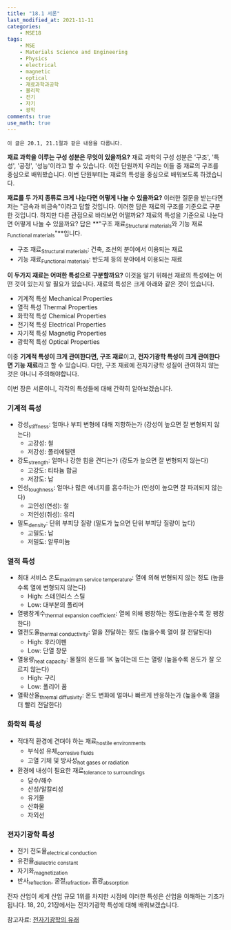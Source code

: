 ```yaml
---
title: "18.1 서론"
last_modified_at: 2021-11-11
categories:
    - MSE18
tags:
    - MSE
    - Materials Science and Engineering
    - Physics
    - electrical
    - magnetic
    - optical
    - 재료과학과공학
    - 물리학
    - 전기
    - 자기
    - 광학
comments: true
use_math: true
---
```


```
이 글은 20.1, 21.1절과 같은 내용을 다룹니다.
```

**재료 과학을 이루는 구성 성분은 무엇이 있을까요?** 재료 과학의 구성 성분은 '구조', '특성', '공정', '성능'이라고 할 수 있습니다. 
이전 단원까지 우리는 이들 중 재료의 구조를 중심으로 배워봤습니다. 이번 단원부터는 재료의 특성을 중심으로 배워보도록 하겠습니다.

**재료를 두 가지 종류로 크게 나눈다면 어떻게 나눌 수 있을까요?** 이러한 질문을 받는다면 저는 "금속과 비금속"이라고 답할 것입니다. 이러한 답은 재료의 구조를 기준으로 구분한 것입니다. 하지만 다른 관점으로 바라보면 어떨까요? 재료의 특성을 기준으로 나눈다면 어떻게 나눌 수 있을까요? 답은 **"구조 재료<sub>Structural materials</sub>와 기능 재료<sub>Functional materials</sub>"**입니다.

 - 구조 재료<sub>Structural materials</sub>: 건축, 조선의 분야에서 이용되는 재료
 - 기능 재료<sub>Functional materials</sub>: 반도체 등의 분야에서 이용되는 재료

**이 두가지 재료는 어떠한 특성으로 구분할까요?** 이것을 알기 위해선 재료의 특성에는 어떤 것이 있는지 알 필요가 있습니다. 재료의 특성은 크게 아래와 같은 것이 있습니다.

- 기계적 특성 Mechanical Properties
- 열적 특성 Thermal Properties
- 화학적 특성 Chemical Properties
- 전기적 특성 Electrical Properties
- 자기적 특성 Magnetig Properties
- 광학적 특성 Optical Properties

이중 **기계적 특성이 크게 관여한다면, 구조 재료**이고, **전자기광학 특성이 크게 관여한다면 기능 재료**라고 할 수 있습니다. 다만, 구조 재료에 전자기광학 성질이 관여하지 않는것은 아니니 주의해야합니다.

이번 장은 서론이니, 각각의 특성들에 대해 간략히 알아보겠습니다.

<h3>기계적 특성</h3>

- 강성<sub>stiffness</sub>: 얼마나 부피 변형에 대해 저항하는가 (강성이 높으면 잘 변형되지 않는다)
    - 고강성: 철
    - 저강성: 폴리에틸렌
- 강도<sub>strength</sub>: 얼마나 강한 힘을 견디는가 (강도가 높으면 잘 변형되지 않는다)
    - 고강도: 티타늄 합금
    - 저강도: 납
- 인성<sub>toughness</sub>: 얼마나 많은 에너지를 흡수하는가 (인성이 높으면 잘 파괴되지 않는다)
    - 고인성(연성): 철
    - 저인성(취성): 유리
- 밀도<sub>density</sub>: 단위 부피당 질량 (밀도가 높으면 단위 부피당 질량이 높다)
    - 고밀도: 납
    - 저밀도: 알루미늄

<h3>열적 특성</h3>

- 최대 서비스 온도<sub>maximum service temperature</sub>: 열에 의해 변형되지 않는 정도 (높을수록 열에 변형되지 않는다)
    - High: 스테인리스 스틸
    - Low: 대부분의 폴리머
- 열팽창계수<sub>thermal expansion coefficient</sub>: 열에 의해 팽창하는 정도(높을수록 잘 팽창한다)
- 열전도율<sub>thermal conductivity</sub>: 열을 전달하는 정도 (높을수록 열이 잘 전달된다)
    - High: 후라이펜
    - Low: 단열 창문
- 열용량<sub>heat capacity</sub>: 물질의 온도를 1K 높이는데 드는 열량 (높을수록 온도가 잘 오르지 않는다)
    - High: 구리
    - Low: 폴리어 폼
- 열확산율<sub>thremal diffusivity</sub>: 온도 변화에 얼마나 빠르게 반응하는가 (높을수록 열을 더 빨리 전달한다)

<h3>화학적 특성</h3>

- 적대적 환경에 견뎌야 하는 재료<sub>hostile environments</sub>
    - 부식성 유체<sub>corresive fluids</sub>
    - 고열 기체 및 방사성<sub>hot gases or radiation</sub>
- 환경에 내성이 필요한 재료<sub>tolerance to surroundings</sub>
    - 담수/해수
    - 산성/알칼리성
    - 유기물
    - 산화물
    - 자외선

<h3>전자기광학 특성</h3>

- 전기 전도율<sub>electrical conduction</sub>
- 유전율<sub>dielectric constant</sub>
- 자기화<sub>magnetization</sub>
- 반사<sub>reflection</sub>, 굴절<sub>refraction</sub>, 흡광<sub>absorption</sub>

전자 산업이 세계 산업 규모 1위를 차지한 시점에 이러한 특성은 산업을 이해하는 기초가 됩니다. 18, 20, 21장에서는 전자기광학 특성에 대해 배워보겠습니다.

참고자료: <a href="https://chemilk02.github.io/knowplus/k-01-%EC%A0%84%EC%9E%90%EA%B8%B0%EA%B4%91%ED%95%99%EC%9D%98%EC%9C%A0%EB%9E%98/">전자기광학의 유래</a>